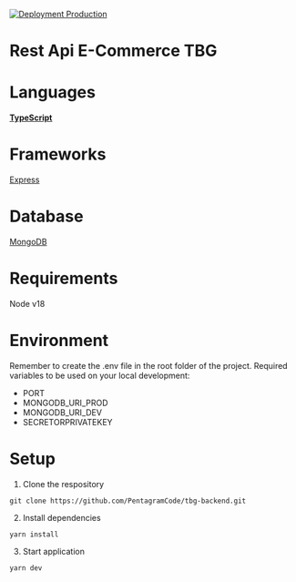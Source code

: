 [![Deployment Production](https://github.com/PentagramCode/tbg-backend/actions/workflows/deploy-prod.yml/badge.svg)](https://github.com/PentagramCode/tbg-backend/actions/workflows/deploy-prod.yml)

# Rest Api E-Commerce TBG

# Languages

**[TypeScript](https://www.typescriptlang.org/docs/handbook/typescript-in-5-minutes.html)**

# Frameworks

[Express](https://expressjs.com)

# Database

[MongoDB](https://www.mongodb.com)

# Requirements
Node v18

# Environment

Remember to create the .env file in the root folder of the project.
Required variables to be used on your local development:

- PORT
- MONGODB_URI_PROD
- MONGODB_URI_DEV
- SECRETORPRIVATEKEY
# Setup

1. Clone the respository
```
git clone https://github.com/PentagramCode/tbg-backend.git
```
2. Install dependencies

```
yarn install
```
3. Start application
```
yarn dev
```